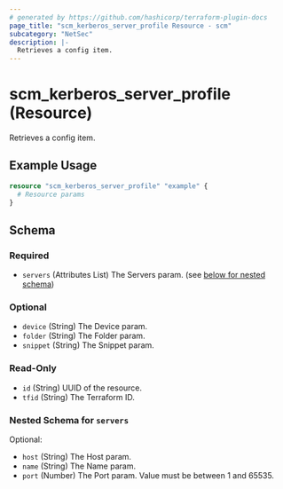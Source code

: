 ```yaml
---
# generated by https://github.com/hashicorp/terraform-plugin-docs
page_title: "scm_kerberos_server_profile Resource - scm"
subcategory: "NetSec"
description: |-
  Retrieves a config item.
---
```


# scm_kerberos_server_profile (Resource)

Retrieves a config item.

## Example Usage

```terraform
resource "scm_kerberos_server_profile" "example" {
  # Resource params
}
```

<!-- schema generated by tfplugindocs -->
## Schema

### Required

- `servers` (Attributes List) The Servers param. (see [below for nested schema](#nestedatt--servers))

### Optional

- `device` (String) The Device param.
- `folder` (String) The Folder param.
- `snippet` (String) The Snippet param.

### Read-Only

- `id` (String) UUID of the resource.
- `tfid` (String) The Terraform ID.

<a id="nestedatt--servers"></a>
### Nested Schema for `servers`

Optional:

- `host` (String) The Host param.
- `name` (String) The Name param.
- `port` (Number) The Port param. Value must be between 1 and 65535.
